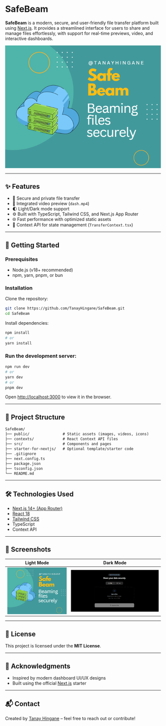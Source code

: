 # SafeBeam

**SafeBeam** is a modern, secure, and user-friendly file transfer platform built using [Next.js](https://nextjs.org/). It provides a streamlined interface for users to share and manage files effortlessly, with support for real-time previews, video, and interactive dashboards.

![Dashboard Preview](./public/dashboard.png)

---

## ✨ Features

- 🔐 Secure and private file transfer
- 🎥 Integrated video preview (`dash.mp4`)
- 🌓 Light/Dark mode support
- ⚙️ Built with TypeScript, Tailwind CSS, and Next.js App Router
- 🌐 Fast performance with optimized static assets
- 🧠 Context API for state management (`TransferContext.tsx`)

---

## 🚀 Getting Started

### Prerequisites

- Node.js (v18+ recommended)
- npm, yarn, pnpm, or bun

### Installation

Clone the repository:

```bash
git clone https://github.com/TanayHingane/SafeBeam.git
cd SafeBeam
```

Install dependencies:

```bash
npm install
# or
yarn install
```

### Run the development server:

```bash
npm run dev
# or
yarn dev
# or
pnpm dev
```

Open [http://localhost:3000](http://localhost:3000) to view it in the browser.

---

## 🧩 Project Structure

```
SafeBeam/
├── public/               # Static assets (images, videos, icons)
├── contexts/             # React Context API files
├── src/                  # Components and pages
├── starter-for-nextjs/   # Optional template/starter code
├── .gitignore
├── next.config.ts
├── package.json
├── tsconfig.json
└── README.md
```

---

## 🛠️ Technologies Used

- [Next.js 14+ (App Router)](https://nextjs.org)
- [React 18](https://reactjs.org)
- [Tailwind CSS](https://tailwindcss.com)
- TypeScript
- Context API

---

## 📸 Screenshots

| Light Mode                       | Dark Mode                  |
| -------------------------------- | -------------------------- |
| ![Light](./public/dashboard.png) | ![Dark](./public/dark.png) |

---

## 📄 License

This project is licensed under the **MIT License**.

---

## 🙏 Acknowledgments

- Inspired by modern dashboard UI/UX designs
- Built using the official [Next.js](https://nextjs.org/) starter

---

## 📬 Contact

Created by [Tanay Hingane](https://github.com/TanayHingane) – feel free to reach out or contribute!
